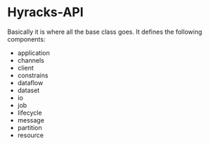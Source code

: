 # Hyracks-API

Basically it is where all the base class goes.
It defines the following components:

* application
* channels
* client
* constrains
* dataflow
* dataset
* io
* job
* lifecycle
* message
* partition
* resource

